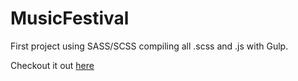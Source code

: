 # MusicFestival


First project using SASS/SCSS compiling all .scss and .js with Gulp. 

Checkout it out <a href="https://jomas94.github.io/MusicFestival/" target="_blank">here</a>
